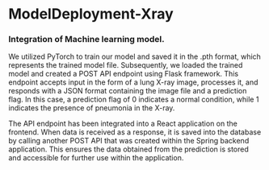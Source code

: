 # ModelDeployment-Xray

### Integration of Machine learning model.

We utilized PyTorch to train our model and saved it in the .pth format, which represents the trained model file. Subsequently, we loaded the trained model and created a POST API endpoint using Flask framework. This endpoint accepts input in the form of a lung X-ray image, processes it, and responds with a JSON format containing the image file and a prediction flag. In this case, a prediction flag of 0 indicates a normal condition, while 1 indicates the presence of pneumonia in the X-ray.

The API endpoint has been integrated into a React application on the frontend. When data is received as a response, it is saved into the database by calling another POST API that was created within the Spring backend application. This ensures the data obtained from the prediction is stored and accessible for further use within the application.
